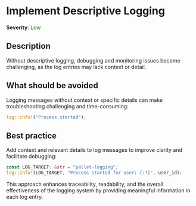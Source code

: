 # Implement Descriptive Logging

**Severity**: <span style="color:green;">Low</span>

## Description

Without descriptive logging, debugging and monitoring issues become challenging, as the log entries may lack context or detail.

## What should be avoided

Logging messages without context or specific details can make troubleshooting challenging and time-consuming:

```rust
log::info!("Process started");
```

## Best practice

Add context and relevant details to log messages to improve clarity and facilitate debugging:

```rust
const LOG_TARGET: &str = "pallet-logging";
log::info!(LOG_TARGET, "Process started for user: {:?}", user_id);
```

This approach enhances traceability, readability, and the overall effectiveness of the logging system by providing meaningful information in each log entry.
